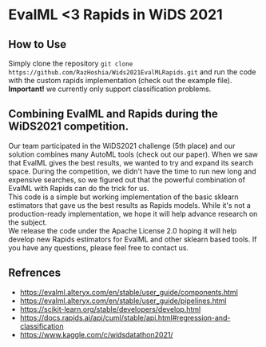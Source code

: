 # EvalML <3 Rapids in WiDS 2021
## How to Use
Simply clone the repository `git clone https://github.com/RazHoshia/Wids2021EvalMLRapids.git` and run the code with the custom rapids implementation (check out the example file).<br>
<b>Important!</b> we currently only support classification problems.
## Combining EvalML and Rapids during the WiDS2021 competition.
Our team participated in the WiDS2021 challenge (5th place) and our solution combines many AutoML tools (check out our paper). When we saw that EvalML gives the best results, we wanted to try and expand its search space. During the competition, we didn't have the time to run new long and expensive searches, so we figured out that the powerful combination of EvalML with Rapids can do the trick for us.<br>
This code is a simple but working implementation of the basic sklearn estimators that gave us the best results as Rapids models.
While it's not a production-ready implementation, we hope it will help advance research on the subject.<br>
We release the code under the Apache License 2.0 hoping it will help develop new Rapids estimators for EvalML and other sklearn based tools.
If you have any questions, please feel free to contact us.
## Refrences
- https://evalml.alteryx.com/en/stable/user_guide/components.html
- https://evalml.alteryx.com/en/stable/user_guide/pipelines.html
- https://scikit-learn.org/stable/developers/develop.html
- https://docs.rapids.ai/api/cuml/stable/api.html#regression-and-classification
- https://www.kaggle.com/c/widsdatathon2021/
